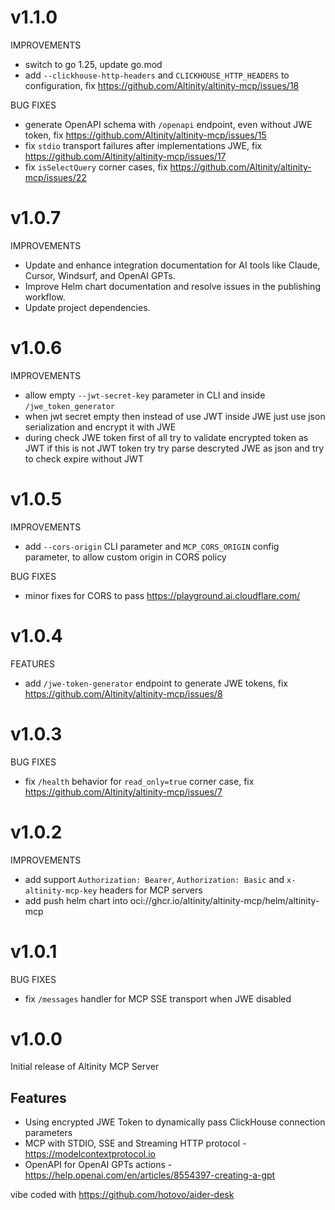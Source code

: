 # v1.1.0
IMPROVEMENTS
- switch to go 1.25, update go.mod
- add `--clickhouse-http-headers` and `CLICKHOUSE_HTTP_HEADERS` to configuration, fix https://github.com/Altinity/altinity-mcp/issues/18

BUG FIXES
- generate OpenAPI schema with `/openapi` endpoint, even without JWE token, fix https://github.com/Altinity/altinity-mcp/issues/15
- fix `stdio` transport failures after implementations JWE, fix https://github.com/Altinity/altinity-mcp/issues/17
- fix `isSelectQuery` corner cases, fix https://github.com/Altinity/altinity-mcp/issues/22

# v1.0.7
IMPROVEMENTS
- Update and enhance integration documentation for AI tools like Claude, Cursor, Windsurf, and OpenAI GPTs.
- Improve Helm chart documentation and resolve issues in the publishing workflow.
- Update project dependencies.

# v1.0.6
IMPROVEMENTS
- allow empty `--jwt-secret-key` parameter in CLI and inside `/jwe_token_generator`
- when jwt secret empty then instead of use JWT inside JWE just use json serialization and encrypt it with JWE 
- during check JWE token first of all try to validate encrypted token as JWT if this is not JWT token try try parse descryted JWE as json and try to check expire without JWT

# v1.0.5
IMPROVEMENTS
- add `--cors-origin` CLI parameter and `MCP_CORS_ORIGIN` config parameter, to allow custom origin in CORS policy

BUG FIXES
- minor fixes for CORS to pass https://playground.ai.cloudflare.com/

# v1.0.4
FEATURES
- add `/jwe-token-generator` endpoint to generate JWE tokens, fix https://github.com/Altinity/altinity-mcp/issues/8

# v1.0.3
BUG FIXES
- fix `/health` behavior for `read_only=true` corner case, fix https://github.com/Altinity/altinity-mcp/issues/7

# v1.0.2
IMPROVEMENTS
- add support `Authorization: Bearer`, `Authorization: Basic` and `x-altinity-mcp-key` headers for MCP servers
- add push helm chart into oci://ghcr.io/altinity/altinity-mcp/helm/altinity-mcp

# v1.0.1
BUG FIXES
- fix `/messages` handler for MCP SSE transport when JWE disabled

# v1.0.0
Initial release of Altinity MCP Server

## Features
- Using encrypted JWE Token to dynamically pass ClickHouse connection parameters
- MCP with STDIO, SSE and Streaming HTTP protocol - https://modelcontextprotocol.io
- OpenAPI for OpenAI GPTs actions - https://help.openai.com/en/articles/8554397-creating-a-gpt

vibe coded with https://github.com/hotovo/aider-desk
